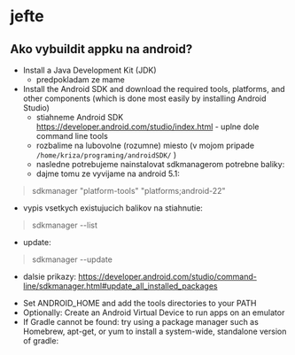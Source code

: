 # jefte

##  Ako vybuildit appku na android?

* Install a Java Development Kit (JDK) 
  * predpokladam ze mame
* Install the Android SDK and download the required tools, platforms, and other components (which is done most easily by installing Android Studio)
  * stiahneme Android SDK https://developer.android.com/studio/index.html - uplne dole command line tools
  * rozbalime na lubovolne (rozumne) miesto (v mojom pripade `/home/kriza/programing/androidSDK/` )
  * nasledne potrebujeme nainstalovat sdkmanagerom potrebne baliky:
  - dajme tomu ze vyvijame na android 5.1:
> sdkmanager "platform-tools" "platforms;android-22"
  - vypis vsetkych existujucich balikov na stiahnutie:
> sdkmanager --list
  - update:
> sdkmanager --update
  - dalsie prikazy: https://developer.android.com/studio/command-line/sdkmanager.html#update_all_installed_packages
* Set ANDROID_HOME and add the tools directories to your PATH
* Optionally: Create an Android Virtual Device to run apps on an emulator
* If Gradle cannot be found: try using a package manager such as Homebrew, apt-get, or yum to install a system-wide, standalone version of gradle:
